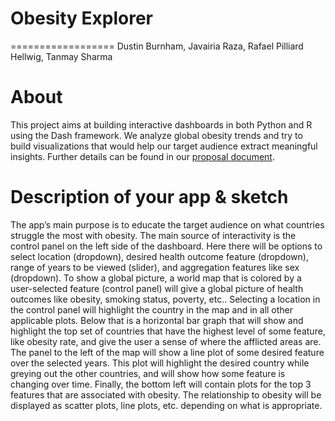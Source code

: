 # Obesity Explorer
==================
Dustin Burnham, Javairia Raza, Rafael Pilliard Hellwig, Tanmay Sharma

# About

This project aims at building interactive dashboards in both Python and R
using the Dash framework. We analyze global obesity trends and try to build
visualizations that would help our target audience extract meaningful insights.
Further details can be found in our [proposal document](https://github.com/UBC-MDS/obesity-explorer/blob/main/proposal.md).

# Description of your app & sketch

The app’s main purpose is to educate the target audience on what countries struggle the most with obesity.  The main source of interactivity is the control panel on the left side of the dashboard.  Here there will be options to select location (dropdown), desired health outcome feature (dropdown), range of years to be viewed (slider), and aggregation features like sex (dropdown).  To show a global picture, a world map that is colored by a user-selected feature (control panel) will give a global picture of health outcomes like obesity, smoking status, poverty, etc..  Selecting a location in the control panel will highlight the country in the map and in all other applicable plots.  Below that is a horizontal bar graph that will show and highlight the top set of countries that have the highest level of some feature, like obesity rate, and give the user a sense of where the afflicted areas are.  The panel to the left of the map will show a line plot of some desired feature over the selected years.  This plot will highlight the desired country while greying out the other countries, and will show how some feature is changing over time.  Finally, the bottom left will contain plots for the top 3 features that are associated with obesity.  The relationship to obesity will be displayed as scatter plots, line plots, etc. depending on what is appropriate.
